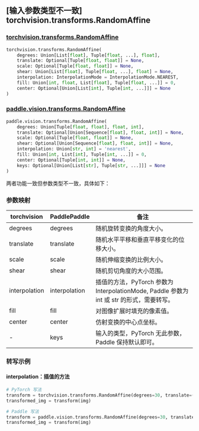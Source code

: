 ## [输入参数类型不一致] torchvision.transforms.RandomAffine

### [torchvision.transforms.RandomAffine](https://pytorch.org/vision/main/generated/torchvision.transforms.RandomAffine.html)

```python
torchvision.transforms.RandomAffine(
    degrees: Union[List[float], Tuple[float, ...], float],
    translate: Optional[Tuple[float, float]] = None,
    scale: Optional[Tuple[float, float]] = None,
    shear: Union[List[float], Tuple[float, ...], float] = None,
    interpolation: InterpolationMode = InterpolationMode.NEAREST,
    fill: Union[int, float, List[float], Tuple[float, ...]] = 0,
    center: Optional[Union[List[int], Tuple[int, ...]]] = None
)
```

### [paddle.vision.transforms.RandomAffine](https://www.paddlepaddle.org.cn/documentation/docs/zh/develop/api/paddle/vision/transforms/RandomAffine_cn.html)

```python
paddle.vision.transforms.RandomAffine(
    degrees: Union[Tuple[float, float], float, int],
    translate: Optional[Union[Sequence[float], float, int]] = None,
    scale: Optional[Tuple[float, float]] = None,
    shear: Optional[Union[Sequence[float], float, int]] = None,
    interpolation: Union[str, int] = 'nearest',
    fill: Union[int, List[int], Tuple[int, ...]] = 0,
    center: Optional[Tuple[int, int]] = None,
    keys: Optional[Union[List[str], Tuple[str, ...]]] = None
)
```

两者功能一致但参数类型不一致，具体如下：

### 参数映射

| torchvision        | PaddlePaddle    | 备注                      |
| ------------------ | ---------------- | ------------------------ |
| degrees           | degrees           | 随机旋转变换的角度大小。 |
| translate         | translate         | 随机水平平移和垂直平移变化的位移大小。 |
| scale             | scale             | 随机伸缩变换的比例大小。  |
| shear             | shear             | 随机剪切角度的大小范围。  |
| interpolation     | interpolation     | 插值的方法，PyTorch 参数为 InterpolationMode, Paddle 参数为 int 或 str 的形式，需要转写。|
| fill              | fill              | 对图像扩展时填充的像素值。   |
| center            | center            | 仿射变换的中心点坐标。   |
| -                 | keys              | 输入的类型，PyTorch 无此参数，Paddle 保持默认即可。     |


### 转写示例
#### interpolation：插值的方法

```python
# PyTorch 写法
transform = torchvision.transforms.RandomAffine(degrees=30, translate=(0.1, 0.2), scale=(0.8, 1.2), shear=10, interpolation=torchvision.transforms.InterpolationMode.BILINEAR, fill=0, center=(100, 100))
transformed_img = transform(img)

# Paddle 写法
transform = paddle.vision.transforms.RandomAffine(degrees=30, translate=(0.1, 0.2), scale=(0.8, 1.2), shear=10, interpolation='bilinear', fill=0, center=(100, 100))
transformed_img = transform(img)
```
